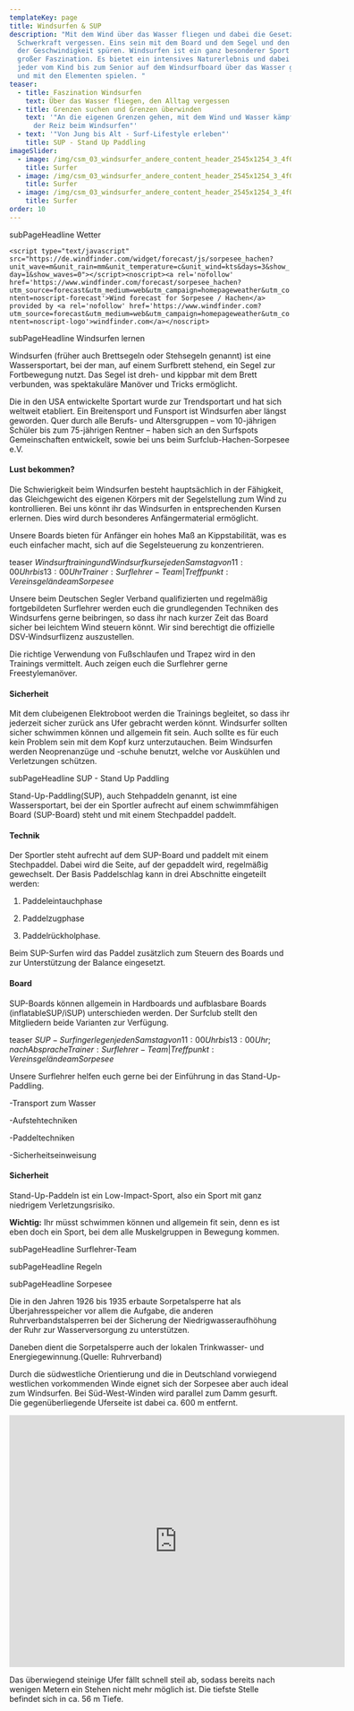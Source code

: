 ```yaml
---
templateKey: page
title: Windsurfen & SUP
description: "Mit dem Wind über das Wasser fliegen und dabei die Gesetze der
  Schwerkraft vergessen. Eins sein mit dem Board und dem Segel und den Rausch
  der Geschwindigkeit spüren. Windsurfen ist ein ganz besonderer Sport mit
  großer Faszination. Es bietet ein intensives Naturerlebnis und dabei kann
  jeder vom Kind bis zum Senior auf dem Windsurfboard über das Wasser gleiten
  und mit den Elementen spielen. "
teaser:
  - title: Faszination Windsurfen
    text: Über das Wasser fliegen, den Alltag vergessen
  - title: Grenzen suchen und Grenzen überwinden
    text: '"An die eigenen Grenzen gehen, mit dem Wind und Wasser kämpfen - das ist
      der Reiz beim Windsurfen"'
  - text: '"Von Jung bis Alt - Surf-Lifestyle erleben"'
    title: SUP - Stand Up Paddling
imageSlider:
  - image: /img/csm_03_windsurfer_andere_content_header_2545x1254_3_4f0319cc6b.jpg
    title: Surfer
  - image: /img/csm_03_windsurfer_andere_content_header_2545x1254_3_4f0319cc6b.jpg
    title: Surfer
  - image: /img/csm_03_windsurfer_andere_content_header_2545x1254_3_4f0319cc6b.jpg
    title: Surfer
order: 10
---
```

subPageHeadline Wetter

`<script type="text/javascript" src="https://de.windfinder.com/widget/forecast/js/sorpesee_hachen?unit_wave=m&unit_rain=mm&unit_temperature=c&unit_wind=kts&days=3&show_day=1&show_waves=0"></script><noscript><a rel='nofollow' href='https://www.windfinder.com/forecast/sorpesee_hachen?utm_source=forecast&utm_medium=web&utm_campaign=homepageweather&utm_content=noscript-forecast'>Wind forecast for Sorpesee / Hachen</a> provided by <a rel='nofollow' href='https://www.windfinder.com?utm_source=forecast&utm_medium=web&utm_campaign=homepageweather&utm_content=noscript-logo'>windfinder.com</a></noscript>`

subPageHeadline Windsurfen lernen

Windsurfen (früher auch Brettsegeln oder Stehsegeln genannt) ist eine Wassersportart, bei der man, auf einem Surfbrett stehend, ein Segel zur Fortbewegung nutzt. Das Segel ist dreh- und kippbar mit dem Brett verbunden, was  spektakuläre Manöver und Tricks ermöglicht. 

Die in den USA entwickelte Sportart wurde zur Trendsportart und hat sich weltweit etabliert. Ein Breitensport und Funsport ist Windsurfen aber längst geworden. Quer durch alle Berufs- und Altersgruppen – vom 10-jährigen Schüler bis zum 75-jährigen Rentner – haben sich an den Surfspots Gemeinschaften entwickelt, sowie bei uns beim Surfclub-Hachen-Sorpesee e.V.

#### Lust bekommen?

Die Schwierigkeit beim Windsurfen besteht hauptsächlich in der Fähigkeit, das Gleichgewicht des eigenen Körpers mit der Segelstellung zum Wind zu kontrollieren. Bei uns könnt ihr das Windsurfen in entsprechenden Kursen erlernen. Dies wird durch besonderes Anfängermaterial ermöglicht.

Unsere Boards bieten für Anfänger ein hohes Maß an Kippstabilität, was es euch einfacher macht, sich auf die Segelsteuerung zu konzentrieren.

teaser $Windsurftraining und Windsurfkurse$$jeden Samstag von 11:00 Uhr bis 13:00 Uhr$$Trainer: Surflehrer-Team | Treffpunkt: Vereinsgelände am Sorpesee$

Unsere beim Deutschen Segler Verband qualifizierten und regelmäßig fortgebildeten Surflehrer werden euch die grundlegenden Techniken des Windsurfens gerne beibringen, so dass ihr nach kurzer Zeit das Board sicher bei leichtem Wind steuern könnt. Wir sind berechtigt die offizielle DSV-Windsurflizenz auszustellen. 

Die richtige Verwendung von Fußschlaufen und Trapez wird in den Trainings vermittelt. Auch zeigen euch die Surflehrer gerne Freestylemanöver.

#### Sicherheit

Mit dem clubeigenen Elektroboot werden die Trainings begleitet, so dass ihr jederzeit sicher zurück ans Ufer gebracht werden könnt. Windsurfer sollten sicher schwimmen können und allgemein fit sein. Auch sollte es für euch kein Problem sein mit dem Kopf kurz unterzutauchen. Beim Windsurfen werden Neoprenanzüge und -schuhe benutzt, welche vor Auskühlen und Verletzungen schützen.

subPageHeadline SUP - Stand Up Paddling

Stand-Up-Paddling(SUP), auch Stehpaddeln genannt, ist eine Wassersportart, bei der ein Sportler aufrecht auf einem schwimmfähigen Board (SUP-Board) steht und mit einem Stechpaddel paddelt. 

#### Technik

Der Sportler steht aufrecht auf dem SUP-Board und paddelt mit einem Stechpaddel. Dabei wird die Seite, auf der gepaddelt wird, regelmäßig gewechselt. Der Basis Paddelschlag kann in drei Abschnitte eingeteilt werden:

1. Paddeleintauchphase

2. Paddelzugphase

3. Paddelrückholphase.

Beim SUP-Surfen wird das Paddel zusätzlich zum Steuern des Boards und zur Unterstützung der Balance eingesetzt.

#### Board

SUP-Boards können allgemein in Hardboards und aufblasbare Boards (inflatableSUP/iSUP) unterschieden werden. Der Surfclub stellt den Mitgliedern beide Varianten zur Verfügung.

teaser $SUP-Surfing erlegen$$jeden Samstag von 11:00 Uhr bis 13:00 Uhr; nach Absprache$$Trainer: Surflehrer-Team | Treffpunkt: Vereinsgelände am Sorpesee$

Unsere Surflehrer helfen euch gerne bei der Einführung in das Stand-Up-Paddling.

\-Transport zum Wasser

\-Aufstehtechniken

\-Paddeltechniken

\-Sicherheitseinweisung

#### Sicherheit

Stand-Up-Paddeln ist ein Low-Impact-Sport, also ein Sport mit ganz niedrigem Verletzungsrisiko.

**Wichtig:** Ihr müsst schwimmen können und allgemein fit sein, denn es ist eben doch ein Sport, bei dem alle Muskelgruppen in Bewegung kommen.

subPageHeadline Surflehrer-Team

subPageHeadline Regeln

subPageHeadline Sorpesee

Die in den Jahren 1926 bis 1935 erbaute Sorpetalsperre hat als Überjahresspeicher vor allem die Aufgabe, die anderen Ruhrverbandstalsperren bei der Sicherung der Niedrigwasseraufhöhung der Ruhr zur Wasserversorgung zu unterstützen.

Daneben dient die Sorpetalsperre auch der lokalen Trinkwasser- und Energiegewinnung.(Quelle: Ruhrverband)

Durch die südwestliche Orientierung und die in Deutschland vorwiegend westlichen vorkommenden Winde eignet sich der Sorpesee aber auch ideal zum Windsurfen. Bei Süd-West-Winden wird parallel zum Damm gesurft. Die gegenüberliegende Uferseite ist dabei ca. 600 m entfernt.

<iframe src="https://www.google.com/maps/embed?pb=!1m18!1m12!1m3!1d2446.51039983053!2d7.958427358259082!3d51.34908154165199!2m3!1f0!2f0!3f0!3m2!1i1024!2i768!4f13.1!3m3!1m2!1s0x47b95c19af97287d%3A0xab3381818de16baa!2sSurfclub%20Hachen-Sorpesee%20e.V!5e1!3m2!1sde!2sde!4v1596038656031!5m2!1sde!2sde" width="600" height="450" frameborder="0" style="border:0;" allowfullscreen="" aria-hidden="false" tabindex="0"></iframe>

Das überwiegend steinige Ufer fällt schnell steil ab, sodass bereits nach wenigen Metern ein Stehen nicht mehr möglich ist. Die tiefste Stelle befindet sich in ca. 56 m Tiefe.